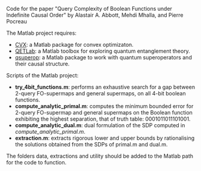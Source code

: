 Code for the paper "Query Complexity of Boolean Functions under Indefinite Causal Order" by Alastair A. Abbott, Mehdi Mhalla, and Pierre Pocreau

The Matlab project requires:
- [CVX](https://github.com/cvxr/CVX): a Matlab package for convex optimizaton. 
- [QETLab](https://qetlab.com/Main_Page): a Matlab toolbox for exploring quantum entanglement theory.
- [qsuperop](https://github.com/alastair-abbott/qsuperops): a Matlab package to work with quantum superoperators and their causal structure.

Scripts of the Matlab project:
- **try_4bit_functions.m**: performs an exhaustive search for a gap between 2-query FO-supermaps and general supermaps, on all 4-bit boolean functions.
- **compute_analytic_primal.m**: computes the minimum bounded error for 2-query FO-supermap and general supermaps on the Boolean function exhibiting the highest separation, that of truth table: 0001011011101001.
- **compute_analytic_dual.m**: dual formulation of the SDP computed in _compute_analytic_primal.m_.
- **extraction.m**: extracts rigorous lower and upper bounds by rationalising the solutions obtained from the SDPs of primal.m and dual.m.

The folders data, extractions and utility should be added to the Matlab path for the code to function.